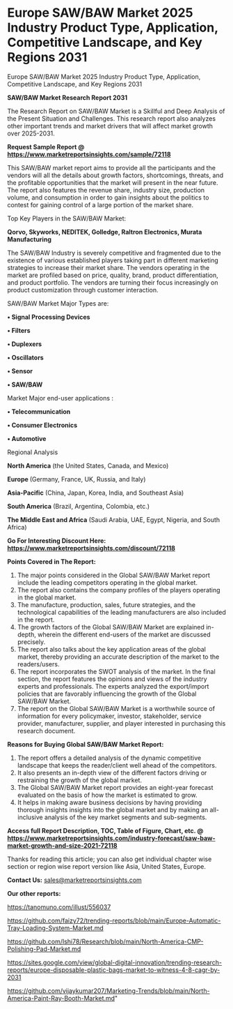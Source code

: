 # Europe SAW/BAW Market 2025 Industry Product Type, Application, Competitive Landscape, and Key Regions 2031
Europe SAW/BAW Market 2025 Industry Product Type, Application, Competitive Landscape, and Key Regions 2031

<strong>SAW/BAW Market Research Report 2031</strong>

The Research Report on SAW/BAW Market is a Skillful and Deep Analysis of the Present Situation and Challenges. This research report also analyzes other important trends and market drivers that will affect market growth over 2025-2031.

<strong>Request Sample Report @ <a href=https://www.marketreportsinsights.com/sample/72118>https://www.marketreportsinsights.com/sample/72118</a></strong>

This SAW/BAW market report aims to provide all the participants and the vendors will all the details about growth factors, shortcomings, threats, and the profitable opportunities that the market will present in the near future. The report also features the revenue share, industry size, production volume, and consumption in order to gain insights about the politics to contest for gaining control of a large portion of the market share.

Top Key Players in the SAW/BAW Market:

<strong>Qorvo, Skyworks, NEDITEK, Golledge, Raltron Electronics, Murata Manufacturing</strong>

The SAW/BAW Industry is severely competitive and fragmented due to the existence of various established players taking part in different marketing strategies to increase their market share. The vendors operating in the market are profiled based on price, quality, brand, product differentiation, and product portfolio. The vendors are turning their focus increasingly on product customization through customer interaction.

SAW/BAW Market Major Types are:

<strong>• Signal Processing Devices

• Filters

• Duplexers

• Oscillators

• Sensor

• SAW/BAW</strong>

Market Major end-user applications :

<strong>• Telecommunication

• Consumer Electronics

• Automotive</strong>

Regional Analysis

</u><strong><b>North America</b></strong> (the United States, Canada, and Mexico)

<strong><b>Europe </b></strong>(Germany, France, UK, Russia, and Italy)

<strong><b>Asia-Pacific</b></strong> (China, Japan, Korea, India, and Southeast Asia)

<strong><b>South America</b></strong> (Brazil, Argentina, Colombia, etc.)

<strong><b>The Middle East and Africa</b></strong> (Saudi Arabia, UAE, Egypt, Nigeria, and South Africa)

<strong>Go For Interesting Discount Here: <a href=https://www.marketreportsinsights.com/discount/72118>https://www.marketreportsinsights.com/discount/72118</a></strong>

<strong>Points Covered in The Report:</strong>
<ol>
  <li>The major points considered in the Global SAW/BAW Market report include the leading competitors operating in the global market.</li>
  <li>The report also contains the company profiles of the players operating in the global market.</li>
  <li>The manufacture, production, sales, future strategies, and the technological capabilities of the leading manufacturers are also included in the report.</li>
  <li>The growth factors of the Global SAW/BAW Market are explained in-depth, wherein the different end-users of the market are discussed precisely.</li>
  <li>The report also talks about the key application areas of the global market, thereby providing an accurate description of the market to the readers/users.</li>
  <li>The report incorporates the SWOT analysis of the market. In the final section, the report features the opinions and views of the industry experts and professionals. The experts analyzed the export/import policies that are favorably influencing the growth of the Global SAW/BAW Market.</li>
  <li>The report on the Global SAW/BAW Market is a worthwhile source of information for every policymaker, investor, stakeholder, service provider, manufacturer, supplier, and player interested in purchasing this research document.</li>
</ol>
<strong>Reasons for Buying Global SAW/BAW Market Report:</strong>

<ol>
  <li>The report offers a detailed analysis of the dynamic competitive landscape that keeps the reader/client well ahead of the competitors.</li>
  <li>It also presents an in-depth view of the different factors driving or restraining the growth of the global market.</li>
  <li>The Global SAW/BAW Market report provides an eight-year forecast evaluated on the basis of how the market is estimated to grow.</li>
  <li>It helps in making aware business decisions by having providing thorough insights insights into the global market and by making an all-inclusive analysis of the key market segments and sub-segments.</li>
</ol>
<strong>Access full Report Description, TOC, Table of Figure, Chart, etc. @ <a href=https://www.marketreportsinsights.com/industry-forecast/saw-baw-market-growth-and-size-2021-72118>https://www.marketreportsinsights.com/industry-forecast/saw-baw-market-growth-and-size-2021-72118</a></strong>


Thanks for reading this article; you can also get individual chapter wise section or region wise report version like Asia, United States, Europe.

<strong>Contact Us:</strong>
sales@marketreportsinsights.com

<strong>Our other reports:</strong>

<a href=https://tanomuno.com/illust/556037>https://tanomuno.com/illust/556037</a>

<a href=https://github.com/faizy72/trending-reports/blob/main/Europe-Automatic-Tray-Loading-System-Market.md>https://github.com/faizy72/trending-reports/blob/main/Europe-Automatic-Tray-Loading-System-Market.md</a>

<a href=https://github.com/Ishi78/Research/blob/main/North-America-CMP-Polishing-Pad-Market.md>https://github.com/Ishi78/Research/blob/main/North-America-CMP-Polishing-Pad-Market.md</a>

<a href=https://sites.google.com/view/global-digital-innovation/trending-research-reports/europe-disposable-plastic-bags-market-to-witness-4-8-cagr-by-2031>https://sites.google.com/view/global-digital-innovation/trending-research-reports/europe-disposable-plastic-bags-market-to-witness-4-8-cagr-by-2031</a>

<a href=https://github.com/vijaykumar207/Marketing-Trends/blob/main/North-America-Paint-Ray-Booth-Market.md>https://github.com/vijaykumar207/Marketing-Trends/blob/main/North-America-Paint-Ray-Booth-Market.md</a>"
